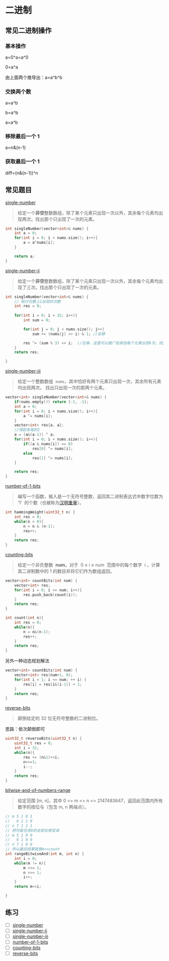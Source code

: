 # 二进制

## 常见二进制操作

### 基本操作

a=0^a=a^0

0=a^a

由上面两个推导出：a=a^b^b

### 交换两个数

a=a^b

b=a^b

a=a^b

### 移除最后一个 1

a=n&(n-1)

### 获取最后一个 1

diff=(n&(n-1))^n

## 常见题目

[single-number](https://leetcode-cn.com/problems/single-number/)

> 给定一个**非空**整数数组，除了某个元素只出现一次以外，其余每个元素均出现两次。找出那个只出现了一次的元素。

```cpp
int singleNumber(vector<int>& nums) {
    int a = 0;
    for(int i = 0; i < nums.size(); i++){
        a = a^nums[i];
    }

    return a;
}
```

[single-number-ii](https://leetcode-cn.com/problems/single-number-ii/)

> 给定一个**非空**整数数组，除了某个元素只出现一次以外，其余每个元素均出现了三次。找出那个只出现了一次的元素。

```cpp
int singleNumber(vector<int>& nums) {
    // 统计位数上1出现的次数
    int res = 0;
    
    for(int i = 0; i < 32; i++){
        int sum = 0;

        for(int j = 0; j < nums.size(); j++)
            sum += (nums[j] >> i) & 1; //右移

        res ^= (sum % 3) << i;  //左移，这里可以推广到其他每个元素出现k次，找只出现1次的元素.
    }
    return res;

}
```

[single-number-iii](https://leetcode-cn.com/problems/single-number-iii/)

> 给定一个整数数组  `nums`，其中恰好有两个元素只出现一次，其余所有元素均出现两次。 找出只出现一次的那两个元素。

```cpp
vector<int> singleNumber(vector<int>& nums) {
    if(nums.empty()) return {-1, -1};
    int a = 0;
    for(int i = 0; i < nums.size(); i++){
        a ^= nums[i];
    }
    vector<int> res{a, a};
    //得到末尾的1
    a = (a&(a-1)) ^ a;
    for(int i = 0; i < nums.size(); i++){
        if((a & nums[i]) == 0)
            res[0] ^= nums[i];
        else
            res[1] ^= nums[i];
    }

    return res;
}
```

[number-of-1-bits](https://leetcode-cn.com/problems/number-of-1-bits/)

> 编写一个函数，输入是一个无符号整数，返回其二进制表达式中数字位数为 ‘1’  的个数（也被称为[汉明重量](https://baike.baidu.com/item/%E6%B1%89%E6%98%8E%E9%87%8D%E9%87%8F)）。

```cpp
int hammingWeight(uint32_t n) {
    int res = 0;
    while(n > 0){
        n = n & (n-1);
        res++;
    }
    return res;
}
```

[counting-bits](https://leetcode-cn.com/problems/counting-bits/)

> 给定一个非负整数  **num**。对于  0 ≤ i ≤ num  范围中的每个数字  i ，计算其二进制数中的 1 的数目并将它们作为数组返回。

```cpp
vector<int> countBits(int num) {
    vector<int> res;
    for(int i = 0; i <= num; i++){
        res.push_back(count(i));
    }
    return res;
}

int count(int n){
    int res = 0;
    while(n){
        n = n&(n-1);
        res++;
    }
    return res;
}
```

另外一种动态规划解法

```cpp
vector<int> countBits(int num) {
    vector<int> res(num+1, 0);
    for(int i = 1; i <= num; ++ i) {
        res[i] = res[i&(i-1)] + 1;
    }
    return res;
}
```

[reverse-bits](https://leetcode-cn.com/problems/reverse-bits/)

> 颠倒给定的 32 位无符号整数的二进制位。

思路：依次颠倒即可

```cpp
uint32_t reverseBits(uint32_t n) {
    uint32_t res = 0;
    int i = 31;
    while(n){
        res += (n&1)<<i;
        n>>=1;
        i--;
    }
    return res;
}
```

[bitwise-and-of-numbers-range](https://leetcode-cn.com/problems/bitwise-and-of-numbers-range/)

> 给定范围 [m, n]，其中 0 <= m <= n <= 2147483647，返回此范围内所有数字的按位与（包含 m, n 两端点）。

```cpp
// m 5 1 0 1
//   6 1 1 0
// n 7 1 1 1
// 把可能包含0的全部右移变成
// m 5 1 0 0
//   6 1 0 0
// n 7 1 0 0
// 所以最后结果就是m<<count
int rangeBitwiseAnd(int m, int n) {
    int i = 0;
    while(m != n){
        m >>= 1;
        n >>= 1;
        i++;
    }
    return m<<i;

}
```

## 练习

- [ ] [single-number](https://leetcode-cn.com/problems/single-number/)
- [ ] [single-number-ii](https://leetcode-cn.com/problems/single-number-ii/)
- [ ] [single-number-iii](https://leetcode-cn.com/problems/single-number-iii/)
- [ ] [number-of-1-bits](https://leetcode-cn.com/problems/number-of-1-bits/)
- [ ] [counting-bits](https://leetcode-cn.com/problems/counting-bits/)
- [ ] [reverse-bits](https://leetcode-cn.com/problems/reverse-bits/)
